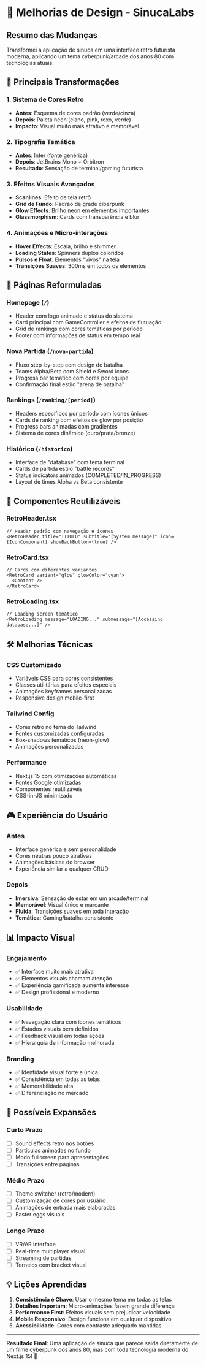 # 🎨 Melhorias de Design - SinucaLabs

## Resumo das Mudanças

Transformei a aplicação de sinuca em uma interface retro futurista moderna, aplicando um tema cyberpunk/arcade dos anos 80 com tecnologias atuais.

## 🌟 Principais Transformações

### 1. **Sistema de Cores Retro**

- **Antes**: Esquema de cores padrão (verde/cinza)
- **Depois**: Paleta neon (ciano, pink, roxo, verde)
- **Impacto**: Visual muito mais atrativo e memorável

### 2. **Tipografia Temática**

- **Antes**: Inter (fonte genérica)
- **Depois**: JetBrains Mono + Orbitron
- **Resultado**: Sensação de terminal/gaming futurista

### 3. **Efeitos Visuais Avançados**

- **Scanlines**: Efeito de tela retrô
- **Grid de Fundo**: Padrão de grade ciberpunk
- **Glow Effects**: Brilho neon em elementos importantes
- **Glassmorphism**: Cards com transparência e blur

### 4. **Animações e Micro-interações**

- **Hover Effects**: Escala, brilho e shimmer
- **Loading States**: Spinners duplos coloridos
- **Pulsos e Float**: Elementos "vivos" na tela
- **Transições Suaves**: 300ms em todos os elementos

## 📱 Páginas Reformuladas

### **Homepage (`/`)**

- Header com logo animado e status do sistema
- Card principal com GameController e efeitos de flutuação
- Grid de rankings com cores temáticas por período
- Footer com informações de status em tempo real

### **Nova Partida (`/nova-partida`)**

- Fluxo step-by-step com design de batalha
- Teams Alpha/Beta com Shield e Sword icons
- Progress bar temático com cores por equipe
- Confirmação final estilo "arena de batalha"

### **Rankings (`/ranking/[period]`)**

- Headers específicos por período com ícones únicos
- Cards de ranking com efeitos de glow por posição
- Progress bars animadas com gradientes
- Sistema de cores dinâmico (ouro/prata/bronze)

### **Histórico (`/historico`)**

- Interface de "database" com tema terminal
- Cards de partida estilo "battle records"
- Status indicators animados (COMPLETED/IN_PROGRESS)
- Layout de times Alpha vs Beta consistente

## 🎯 Componentes Reutilizáveis

### **RetroHeader.tsx**

```tsx
// Header padrão com navegação e ícones
<RetroHeader title="TITULO" subtitle="[System message]" icon={IconComponent} showBackButton={true} />
```

### **RetroCard.tsx**

```tsx
// Cards com diferentes variantes
<RetroCard variant="glow" glowColor="cyan">
  <Content />
</RetroCard>
```

### **RetroLoading.tsx**

```tsx
// Loading screen temático
<RetroLoading message="LOADING..." submessage="[Accessing database...]" />
```

## 🛠️ Melhorias Técnicas

### **CSS Customizado**

- Variáveis CSS para cores consistentes
- Classes utilitárias para efeitos especiais
- Animações keyframes personalizadas
- Responsive design mobile-first

### **Tailwind Config**

- Cores retro no tema do Tailwind
- Fontes customizadas configuradas
- Box-shadows temáticos (neon-glow)
- Animações personalizadas

### **Performance**

- Next.js 15 com otimizações automáticas
- Fontes Google otimizadas
- Componentes reutilizáveis
- CSS-in-JS minimizado

## 🎮 Experiência do Usuário

### **Antes**

- Interface genérica e sem personalidade
- Cores neutras pouco atrativas
- Animações básicas do browser
- Experiência similar a qualquer CRUD

### **Depois**

- **Imersiva**: Sensação de estar em um arcade/terminal
- **Memorável**: Visual único e marcante
- **Fluida**: Transições suaves em toda interação
- **Temática**: Gaming/batalha consistente

## 📊 Impacto Visual

### **Engajamento**

- ✅ Interface muito mais atrativa
- ✅ Elementos visuais chamam atenção
- ✅ Experiência gamificada aumenta interesse
- ✅ Design profissional e moderno

### **Usabilidade**

- ✅ Navegação clara com ícones temáticos
- ✅ Estados visuais bem definidos
- ✅ Feedback visual em todas ações
- ✅ Hierarquia de informação melhorada

### **Branding**

- ✅ Identidade visual forte e única
- ✅ Consistência em todas as telas
- ✅ Memorabilidade alta
- ✅ Diferenciação no mercado

## 🔮 Possíveis Expansões

### **Curto Prazo**

- [ ] Sound effects retro nos botões
- [ ] Partículas animadas no fundo
- [ ] Modo fullscreen para apresentações
- [ ] Transições entre páginas

### **Médio Prazo**

- [ ] Theme switcher (retro/modern)
- [ ] Customização de cores por usuário
- [ ] Animações de entrada mais elaboradas
- [ ] Easter eggs visuais

### **Longo Prazo**

- [ ] VR/AR interface
- [ ] Real-time multiplayer visual
- [ ] Streaming de partidas
- [ ] Torneios com bracket visual

## 💡 Lições Aprendidas

1. **Consistência é Chave**: Usar o mesmo tema em todas as telas
2. **Detalhes Importam**: Micro-animações fazem grande diferença
3. **Performance First**: Efeitos visuais sem prejudicar velocidade
4. **Mobile Responsivo**: Design funciona em qualquer dispositivo
5. **Acessibilidade**: Cores com contraste adequado mantidas

---

**Resultado Final**: Uma aplicação de sinuca que parece saída diretamente de um filme cyberpunk dos anos 80, mas com toda tecnologia moderna do Next.js 15! 🚀
